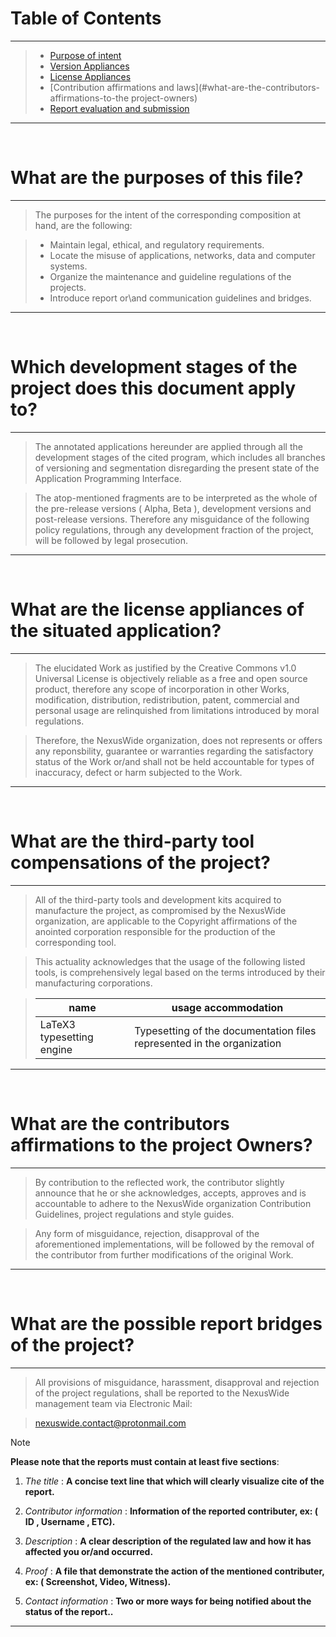 # Table of Contents

----


> - [Purpose of intent](#what-are-the-purposes-of-this-file)
> - [Version Appliances](#which-development-stages-of-the-project-does-this-document-apply-to)
> - [License Appliances](#what-are-the-license-appliances-of-the-situated-application)
> - [Contribution affirmations and laws](#what-are-the-contributors-affirmations-to-the project-owners)
> - [Report evaluation and submission](#what-are-the-possible-report-bridges-of-the-project)


----


<br>


# What are the purposes of this file?

---


> The purposes for the intent of the corresponding composition at hand, are the following:
    
  
  
> - Maintain legal, ethical, and regulatory requirements.  
> - Locate the misuse of applications, networks, data and computer systems.  
> - Organize the maintenance and guideline regulations of the projects.  
> - Introduce report or\and communication guidelines and bridges.


---


<br>


# Which development stages of the project does this document apply to?

---


> The annotated applications hereunder are applied through all the development stages of the cited program,
> which includes all branches of versioning and segmentation disregarding the present state of the Application Programming Interface.

> The atop-mentioned fragments are to be interpreted as the whole of the pre-release versions ( Alpha, Beta ), development versions and post-release versions.
> Therefore any misguidance of the following policy regulations, through any development fraction of the project, will be followed by legal prosecution. 


---



<br>


# What are the license appliances of the situated application?


---


> The elucidated Work as justified by the Creative Commons v1.0 Universal License is objectively reliable as a free and open source product,
> therefore any scope of incorporation in other Works, modification, distribution, redistribution, patent, commercial and personal usage
> are relinquished from limitations introduced by moral regulations.

> Therefore, the NexusWide organization, does not represents or offers any reponsbility, guarantee or warranties regarding the satisfactory status of the Work
> or/and shall not be held accountable for types of inaccuracy, defect or harm subjected to the Work.


---


<br>


# What are the third-party tool compensations of the project?

---

> All of the third-party tools and development kits acquired to manufacture the project, as compromised by the NexusWide organization, are applicable 
> to the Copyright affirmations of the anointed corporation responsible for the production of the corresponding tool.  

> This actuality acknowledges that the usage of the following listed tools, is comprehensively legal based on the terms introduced by their manufacturing corporations.


> | name | usage accommodation | 
> | ---- | ------------------- |
> | LaTeX3 typesetting engine | Typesetting of the documentation files represented in the organization | 


---



<br>


# What are the contributors affirmations to the project Owners?

---

> By contribution to the reflected work, the contributor slightly announce that
> he or she acknowledges, accepts, approves and is accountable to adhere to the NexusWide organization
> Contribution Guidelines, project regulations and style guides.


> Any form of misguidance, rejection, disapproval of the aforementioned implementations, will be followed by the
> removal of the contributor from further modifications of the original Work.

---


<br>


# What are the possible report bridges of the project?

---

> All provisions of misguidance, harassment, disapproval and rejection of the project regulations,
> shall be reported to the NexusWide management team via Electronic Mail: 

> nexuswide.contact@protonmail.com


> [!NOTE]
> **Please note that the reports must contain at least five sections**:
>
>  1. *The title* : **A concise text line that which will clearly visualize cite of the report.**
> 
>  2. *Contributor information* : **Information of the reported contributer, ex: ( ID , Username , ETC).**
> 
>  3. *Description* : **A clear description of the regulated law and how it has affected you or/and occurred.**
> 
>  4. *Proof* : **A file that demonstrate the action of the mentioned contributer, ex: ( Screenshot, Video, Witness).**
> 
>  5. *Contact information* : **Two or more ways for being notified about the status of the report..**


--- 


<br>
